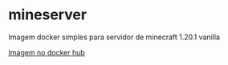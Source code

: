 # mineserver
Imagem docker simples para servidor de minecraft 1.20.1 vanilla



[Imagem no docker hub](https://hub.docker.com/r/mardenrafael/mineserver)

